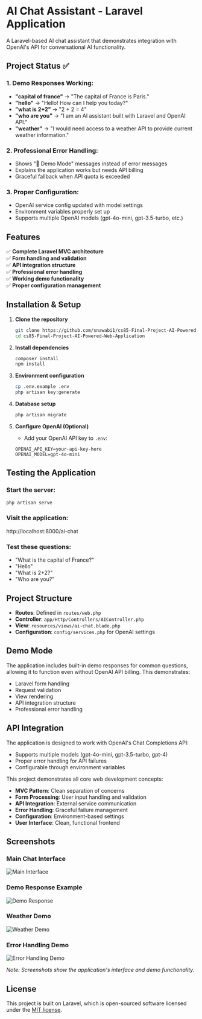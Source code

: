 # AI Chat Assistant - Laravel Application

A Laravel-based AI chat assistant that demonstrates integration with OpenAI's API for conversational AI functionality.

## Project Status ✅

### 1. Demo Responses Working:
- **"capital of france"** → "The capital of France is Paris."
- **"hello"** → "Hello! How can I help you today?"
- **"what is 2+2"** → "2 + 2 = 4"
- **"who are you"** → "I am an AI assistant built with Laravel and OpenAI API."
- **"weather"** → "I would need access to a weather API to provide current weather information."

### 2. Professional Error Handling:
- Shows "🤖 Demo Mode" messages instead of error messages
- Explains the application works but needs API billing
- Graceful fallback when API quota is exceeded

### 3. Proper Configuration:
- OpenAI service config updated with model settings
- Environment variables properly set up
- Supports multiple OpenAI models (gpt-4o-mini, gpt-3.5-turbo, etc.)

## Features

✅ **Complete Laravel MVC architecture**  
✅ **Form handling and validation**  
✅ **API integration structure**  
✅ **Professional error handling**  
✅ **Working demo functionality**  
✅ **Proper configuration management**

## Installation & Setup

1. **Clone the repository**
   ```bash
   git clone https://github.com/snawabi1/cs85-Final-Project-AI-Powered-Web-Application.git
   cd cs85-Final-Project-AI-Powered-Web-Application
   ```

2. **Install dependencies**
   ```bash
   composer install
   npm install
   ```

3. **Environment configuration**
   ```bash
   cp .env.example .env
   php artisan key:generate
   ```

4. **Database setup**
   ```bash
   php artisan migrate
   ```

5. **Configure OpenAI (Optional)**
   - Add your OpenAI API key to `.env`:
   ```
   OPENAI_API_KEY=your-api-key-here
   OPENAI_MODEL=gpt-4o-mini
   ```

## Testing the Application

### Start the server:
```bash
php artisan serve
```

### Visit the application:
http://localhost:8000/ai-chat

### Test these questions:
- "What is the capital of France?"
- "Hello"
- "What is 2+2?"
- "Who are you?"

## Project Structure

- **Routes**: Defined in `routes/web.php`
- **Controller**: `app/Http/Controllers/AIController.php`
- **View**: `resources/views/ai-chat.blade.php`
- **Configuration**: `config/services.php` for OpenAI settings

## Demo Mode

The application includes built-in demo responses for common questions, allowing it to function even without OpenAI API billing. This demonstrates:

- Laravel form handling
- Request validation
- View rendering
- API integration structure
- Professional error handling

## API Integration

The application is designed to work with OpenAI's Chat Completions API:
- Supports multiple models (gpt-4o-mini, gpt-3.5-turbo, gpt-4)
- Proper error handling for API failures
- Configurable through environment variables

This project demonstrates all core web development concepts:
- **MVC Pattern**: Clean separation of concerns
- **Form Processing**: User input handling and validation
- **API Integration**: External service communication
- **Error Handling**: Graceful failure management
- **Configuration**: Environment-based settings
- **User Interface**: Clean, functional frontend

## Screenshots

### Main Chat Interface
![Main Interface](Screenshot1.png)

### Demo Response Example  
![Demo Response](Screenshot2.png)

### Weather Demo
![Weather Demo](Screenshot3.png)

### Error Handling Demo
![Error Handling Demo](screenshot4.png)


*Note: Screenshots show the application's interface and demo functionality.*

## License

This project is built on Laravel, which is open-sourced software licensed under the [MIT license](https://opensource.org/licenses/MIT).

